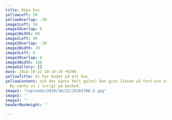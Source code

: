 ```yaml
---
title: Köpa hus
yellowLeft: 50
yellowOverlap: -20
image1Left: 50
image1Overlap: 0
image1Width: 80
image2Left: 90
image2Overlap: -30
image2Width: 70
image3Left: 0
image3Overlap: 0
image3Width: 100
imageGallery: []
date: 2018-10-22 10:14:34 +0200
yellowTitle: Vi har budat på ett hus
yellowContent: och det känns helt galet! Det gick liksom så fort och så var det gjort.
  Nu vänta vi i ivrigt på besked.
image1: "/uploads/2018/10/22/25265788-2.jpg"
image2: ''
image3: ''
headerMaxHeight: ''

---
```

